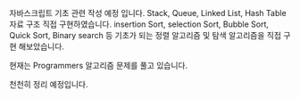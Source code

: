 자바스크립트 기초 관련 작성 예정 입니다.
Stack, Queue, Linked List, Hash Table 자료 구조 직접 구현하였습니다.
insertion Sort, selection Sort, Bubble Sort, Quick Sort, Binary search 등
기초가 되는 정렬 알고리즘 및 탐색 알고리즘을 직접 구현 해보았습니다.


현재는 Programmers 알고리즘 문제를 풀고 있습니다.

천천히 정리 예정입니다.


